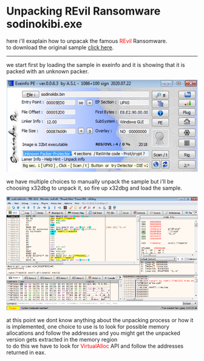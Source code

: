 # Unpacking REvil Ransomware sodinokibi.exe
here i'll exaplain how to unpacak the famous <span style='color:red'>REvil</span> Ransomware.<br>
to download the original sample <a href='sample'>click here</a>.<br>
<hr>
we start first by loading the sample in exeinfo and it is showing that it is packed with an unknown packer.

![sodinokibi1](sodinokibi1.png)<br>

we have multiple choices to manually unpack the sample but i'll be choosing x32dbg to unpack it, so fire up x32dbg and load the sample.</br>

![sodinokibi2](sodinokibi2.png)<br>

at this point we dont know anything about the unpacking process or how it is implemented, one choice to use is to look for possible memory allocations and follow the addresses and you might get the unpacked version gets extracted in the memory region<br>
to do this we have to look for <span style='color:red'>VirtualAlloc</span> API and follow the addresses returned in eax.
